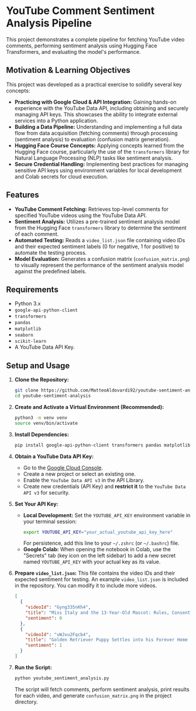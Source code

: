 # YouTube Comment Sentiment Analysis Pipeline

This project demonstrates a complete pipeline for fetching YouTube video comments, performing sentiment analysis using Hugging Face Transformers, and evaluating the model's performance.

## Motivation & Learning Objectives

This project was developed as a practical exercise to solidify several key concepts:

*   **Practicing with Google Cloud & API Integration:** Gaining hands-on experience with the YouTube Data API, including obtaining and securely managing API keys. This showcases the ability to integrate external services into a Python application.
*   **Building a Data Pipeline:** Understanding and implementing a full data flow from data acquisition (fetching comments) through processing (sentiment analysis) to evaluation (confusion matrix generation).
*   **Hugging Face Course Concepts:** Applying concepts learned from the Hugging Face course, particularly the use of the `transformers` library for Natural Language Processing (NLP) tasks like sentiment analysis.
*   **Secure Credential Handling:** Implementing best practices for managing sensitive API keys using environment variables for local development and Colab secrets for cloud execution.

## Features

*   **YouTube Comment Fetching:** Retrieves top-level comments for specified YouTube videos using the YouTube Data API.
*   **Sentiment Analysis:** Utilizes a pre-trained sentiment analysis model from the Hugging Face `transformers` library to determine the sentiment of each comment.
*   **Automated Testing:** Reads a `video_list.json` file containing video IDs and their expected sentiment labels (0 for negative, 1 for positive) to automate the testing process.
*   **Model Evaluation:** Generates a confusion matrix (`confusion_matrix.png`) to visually represent the performance of the sentiment analysis model against the predefined labels.

## Requirements

*   Python 3.x
*   `google-api-python-client`
*   `transformers`
*   `pandas`
*   `matplotlib`
*   `seaborn`
*   `scikit-learn`
*   A YouTube Data API Key.

## Setup and Usage

1.  **Clone the Repository:**
    ```bash
    git clone https://github.com/MatteoAldovardi92/youtube-sentiment-analysis.git
    cd youtube-sentiment-analysis
    ```

2.  **Create and Activate a Virtual Environment (Recommended):**
    ```bash
    python3 -m venv venv
    source venv/bin/activate
    ```

3.  **Install Dependencies:**
    ```bash
    pip install google-api-python-client transformers pandas matplotlib seaborn scikit-learn
    ```

4.  **Obtain a YouTube Data API Key:**
    *   Go to the [Google Cloud Console](https://console.cloud.google.com/).
    *   Create a new project or select an existing one.
    *   Enable the `YouTube Data API v3` in the API Library.
    *   Create new credentials (API Key) and **restrict it** to the `YouTube Data API v3` for security.

5.  **Set Your API Key:**
    *   **Local Development:** Set the `YOUTUBE_API_KEY` environment variable in your terminal session:
        ```bash
        export YOUTUBE_API_KEY="your_actual_youtube_api_key_here"
        ```
        For persistence, add this line to your `~/.zshrc` (or `~/.bashrc`) file.
    *   **Google Colab:** When opening the notebook in Colab, use the "Secrets" tab (key icon on the left sidebar) to add a new secret named `YOUTUBE_API_KEY` with your actual key as its value.

6.  **Prepare `video_list.json`:**
    This file contains the video IDs and their expected sentiment for testing. An example `video_list.json` is included in the repository. You can modify it to include more videos.
    ```json
    [
      {
        "videoId": "Gyng335nKh4",
        "title": "Miss Italy and the 13-Year-Old Mascot: Rules, Consent, and Rights | BarbieXanax Factory",
        "sentiment": 0
      },
      {
        "videoId": "vWJvu2Fqcb4",
        "title": "Golden Retriever Puppy Settles into his Forever Home | Wonderful World of Puppies | BBC Earth",
        "sentiment": 1
      }
    ]
    ```

7.  **Run the Script:**
    ```bash
    python youtube_sentiment_analysis.py
    ```
    The script will fetch comments, perform sentiment analysis, print results for each video, and generate `confusion_matrix.png` in the project directory.

